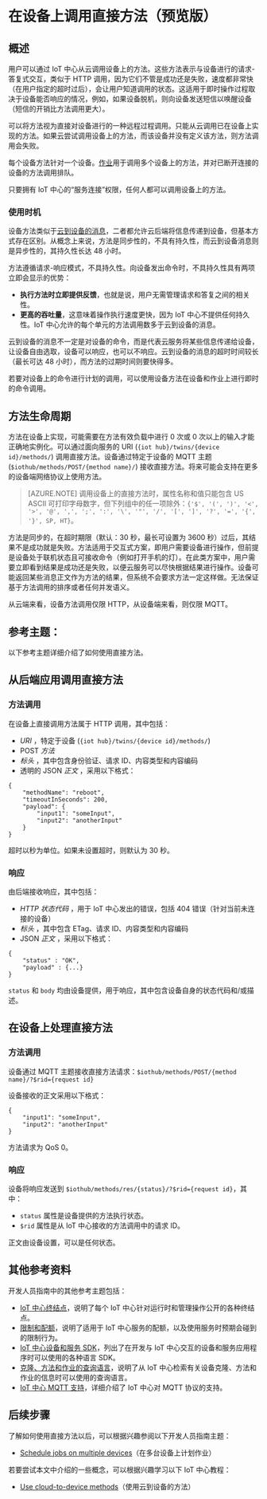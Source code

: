 <properties
 pageTitle="开发人员指南 - 直接方法 | Azure"
 description="Azure IoT 中心开发人员指南 - 使用直接方法调用设备上的代码"
 services="iot-hub"
 documentationCenter=".net"
 authors="nberdy"
 manager="timlt"
 editor=""/>  


<tags
 ms.service="iot-hub"
 ms.devlang="multiple"
 ms.topic="article"
 ms.tgt_pltfrm="na"
 ms.workload="na"
 ms.date="09/30/2016"
 wacn.date="11/07/2016" 
 ms.author="nberdy"/>  


# 在设备上调用直接方法（预览版）

## 概述

用户可以通过 IoT 中心从云调用设备上的方法。这些方法表示与设备进行的请求-答复式交互，类似于 HTTP 调用，因为它们不管是成功还是失败，速度都非常快（在用户指定的超时过后），会让用户知道调用的状态。这适用于即时操作过程取决于设备能否响应的情况，例如，如果设备脱机，则向设备发送短信以唤醒设备（短信的开销比方法调用更大）。

可以将方法视为直接对设备进行的一种远程过程调用。只能从云调用已在设备上实现的方法。如果云尝试调用设备上的方法，而该设备并没有定义该方法，则方法调用会失败。

每个设备方法针对一个设备。[作业][lnk-devguide-jobs]用于调用多个设备上的方法，并对已断开连接的设备的方法调用排队。

只要拥有 IoT 中心的“服务连接”权限，任何人都可以调用设备上的方法。

### 使用时机

设备方法类似于[云到设备的消息][lnk-devguide-messages]，二者都允许云后端将信息传递到设备，但基本方式存在区别。从概念上来说，方法是同步性的，不具有持久性，而云到设备消息则是异步性的，其持久性长达 48 小时。

方法遵循请求-响应模式，不具持久性。向设备发出命令时，不具持久性具有两项立即会显示的优势：

- **执行方法时立即提供反馈**，也就是说，用户无需管理请求和答复之间的相关性。
- **更高的吞吐量**，这意味着操作执行速度更快，因为 IoT 中心不提供任何持久性。IoT 中心允许的每个单元的方法调用数多于云到设备的消息。

云到设备的消息不一定是对设备的命令，而是代表云服务将某些信息传递给设备，让设备自由选取，设备可以响应，也可以不响应。云到设备的消息的超时时间较长（最长可达 48 小时），而方法的过期时间则要快得多。

若要对设备上的命令进行计划的调用，可以使用设备方法在设备和作业上进行即时的命令调用。

## 方法生命周期

方法在设备上实现，可能需要在方法有效负载中进行 0 次或 0 次以上的输入才能正确地实例化。可以通过面向服务的 URI (`{iot hub}/twins/{device id}/methods/`) 调用直接方法。设备通过特定于设备的 MQTT 主题 (`$iothub/methods/POST/{method name}/`) 接收直接方法。将来可能会支持在更多的设备端网络协议上使用方法。

> [AZURE.NOTE] 调用设备上的直接方法时，属性名称和值只能包含 US ASCII 可打印字母数字，但下列组中的任一项除外：``{'$', '(', ')', '<', '>', '@', ',', ';', ':', '\', '"', '/', '[', ']', '?', '=', '{', '}', SP, HT}``。

方法是同步的，在超时期限（默认：30 秒，最长可设置为 3600 秒）过后，其结果不是成功就是失败。方法适用于交互式方案，即用户需要设备进行操作，但前提是设备处于联机状态且可接收命令（例如打开手机的灯）。在此类方案中，用户需要立即看到结果是成功还是失败，以便云服务可以尽快根据结果进行操作。设备可能返回某些消息正文作为方法的结果，但系统不会要求方法一定这样做。无法保证基于方法调用的排序或者任何并发语义。

从云端来看，设备方法调用仅限 HTTP，从设备端来看，则仅限 MQTT。

## 参考主题：

以下参考主题详细介绍了如何使用直接方法。

## 从后端应用调用直接方法

### 方法调用

在设备上直接调用方法属于 HTTP 调用，其中包括：

- *URI* ，特定于设备 (`{iot hub}/twins/{device id}/methods/`)
- POST *方法* 
- *标头* ，其中包含身份验证、请求 ID、内容类型和内容编码
- 透明的 JSON *正文* ，采用以下格式：

```
{
    "methodName": "reboot",
    "timeoutInSeconds": 200,
    "payload": {
        "input1": "someInput",
        "input2": "anotherInput"
    }
}
```

  超时以秒为单位。如果未设置超时，则默认为 30 秒。
  
### 响应

由后端接收响应，其中包括：

- *HTTP 状态代码* ，用于 IoT 中心发出的错误，包括 404 错误（针对当前未连接的设备）
- *标头* ，其中包含 ETag、请求 ID、内容类型和内容编码
- JSON *正文* ，采用以下格式：

```
{
    "status" : "OK",
    "payload" : {...}
}
```
  
   `status` 和 `body` 均由设备提供，用于响应，其中包含设备自身的状态代码和/或描述。

## 在设备上处理直接方法

### 方法调用

设备通过 MQTT 主题接收直接方法请求：`$iothub/methods/POST/{method name}/?$rid={request id}`

设备接收的正文采用以下格式：

```
{
    "input1": "someInput",
    "input2": "anotherInput"
}
```

方法请求为 QoS 0。

### 响应

设备将响应发送到 `$iothub/methods/res/{status}/?$rid={request id}`，其中：

 - `status` 属性是设备提供的方法执行状态。
 - `$rid` 属性是从 IoT 中心接收的方法调用中的请求 ID。

正文由设备设置，可以是任何状态。

## 其他参考资料

开发人员指南中的其他参考主题包括：

- [IoT 中心终结点][lnk-endpoints]，说明了每个 IoT 中心针对运行时和管理操作公开的各种终结点。
- [限制和配额][lnk-quotas]，说明了适用于 IoT 中心服务的配额，以及使用服务时预期会碰到的限制行为。
- [IoT 中心设备和服务 SDK][lnk-sdks]，列出了在开发与 IoT 中心交互的设备和服务应用程序时可以使用的各种语言 SDK。
- [克隆、方法和作业的查询语言][lnk-query]，说明了从 IoT 中心检索有关设备克隆、方法和作业的信息时可以使用的查询语言。
- [IoT 中心 MQTT 支持][lnk-devguide-mqtt]，详细介绍了 IoT 中心对 MQTT 协议的支持。

## 后续步骤

了解如何使用直接方法以后，可以根据兴趣参阅以下开发人员指南主题：

- [Schedule jobs on multiple devices][lnk-devguide-jobs]（在多台设备上计划作业）

若要尝试本文中介绍的一些概念，可以根据兴趣学习以下 IoT 中心教程：

- [Use cloud-to-device methods][lnk-methods-tutorial]（使用云到设备的方法）

<!-- links and images -->


[lnk-endpoints]: /documentation/articles/iot-hub-devguide-endpoints/
[lnk-quotas]: /documentation/articles/iot-hub-devguide-quotas-throttling/
[lnk-sdks]: /documentation/articles/iot-hub-devguide-sdks/
[lnk-query]: /documentation/articles/iot-hub-devguide-query-language/
[lnk-devguide-mqtt]: /documentation/articles/iot-hub-mqtt-support/

[lnk-devguide-jobs]: /documentation/articles/iot-hub-devguide-jobs/
[lnk-methods-tutorial]: /documentation/articles/iot-hub-c2d-methods/
[lnk-devguide-messages]: /documentation/articles/iot-hub-devguide-messaging/

<!---HONumber=Mooncake_1031_2016-->